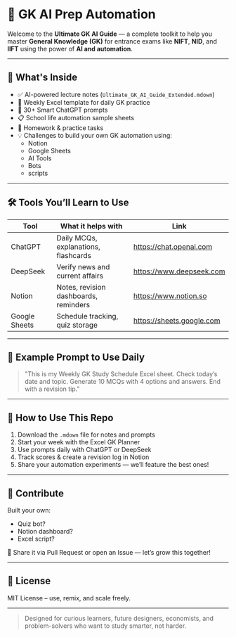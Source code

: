 # 🧠 GK AI Prep Automation

Welcome to the **Ultimate GK AI Guide** — a complete toolkit to help you master **General Knowledge (GK)** for entrance exams like **NIFT**, **NID**, and **IIFT** using the power of **AI and automation**.

---

## 🚀 What's Inside

- ✅ AI-powered lecture notes (`Ultimate_GK_AI_Guide_Extended.mdown`)
- 📅 Weekly Excel template for daily GK practice
- 🤖 30+ Smart ChatGPT prompts
- 📋 School life automation sample sheets
- 📘 Homework & practice tasks
- 💡 Challenges to build your own GK automation using:
  - Notion
  - Google Sheets
  - AI Tools
  - Bots
  - scripts

---

## 🛠️ Tools You’ll Learn to Use

| Tool       | What it helps with                         | Link                        |
|------------|---------------------------------------------|-----------------------------|
| ChatGPT    | Daily MCQs, explanations, flashcards        | https://chat.openai.com     |
| DeepSeek   | Verify news and current affairs             | https://www.deepseek.com    |
| Notion     | Notes, revision dashboards, reminders       | https://www.notion.so       |
| Google Sheets | Schedule tracking, quiz storage         | https://sheets.google.com   |

---

## 🧠 Example Prompt to Use Daily

> "This is my Weekly GK Study Schedule Excel sheet. Check today’s date and topic. Generate 10 MCQs with 4 options and answers. End with a revision tip."

---

## 📘 How to Use This Repo

1. Download the `.mdown` file for notes and prompts
2. Start your week with the Excel GK Planner
3. Use prompts daily with ChatGPT or DeepSeek
4. Track scores & create a revision log in Notion
5. Share your automation experiments — we’ll feature the best ones!

---

## 🌟 Contribute

Built your own:
- Quiz bot?
- Notion dashboard?
- Excel script?

📩 Share it via Pull Request or open an Issue — let’s grow this together!

---

## 🙌 License

MIT License – use, remix, and scale freely.

---

> Designed for curious learners, future designers, economists, and problem-solvers who want to study smarter, not harder.

